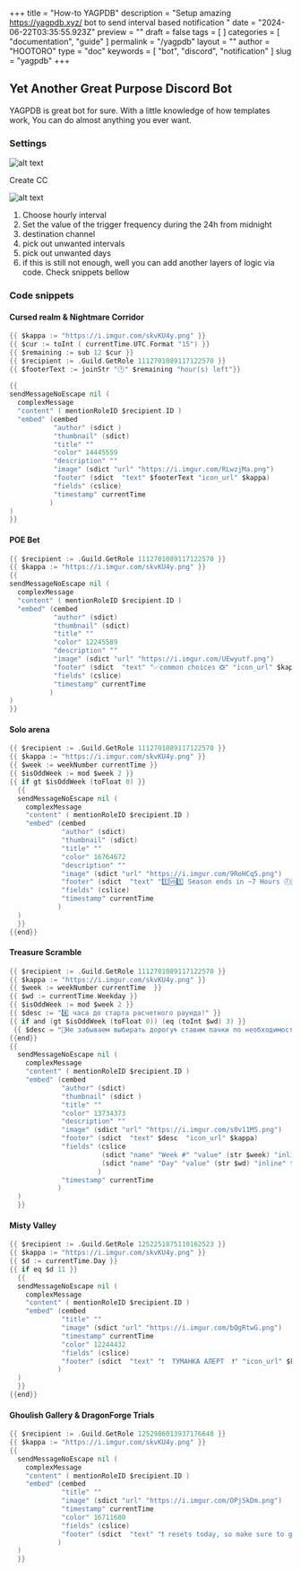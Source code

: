 +++
title = "How-to YAGPDB"
description = "Setup amazing https://yagpdb.xyz/ bot to send interval based notification "
date = "2024-06-22T03:35:55.923Z"
preview = ""
draft = false
tags = [ ]
categories = [ "documentation", "guide" ]
permalink = "/yagpdb"
layout = ""
author = "HOOTORO"
type = "doc"
keywords = [ "bot", "discord", "notification" ]
slug = "yagpdb"
+++

## Yet Another Great Purpose Discord Bot

YAGPDB is great bot for sure. With a little knowledge of how templates work, You can do almost anything you ever want.

### Settings

![alt text](https://i.imgur.com/akCC3Xd.png)

Create CC

![alt text](https://i.imgur.com/6u23Dfo.png)

1. Choose hourly interval
2. Set the value of the trigger frequency during the 24h from midnight
3. destination channel
4. pick out unwanted intervals
5. pick out unwanted days
6. if this is still not enough, well you can add another layers of logic via code. Check snippets bellow

### Code snippets

#### Cursed realm & Nightmare Corridor

```go
{{ $kappa := "https://i.imgur.com/skvKU4y.png" }}
{{ $cur := toInt ( currentTime.UTC.Format "15") }}
{{ $remaining := sub 12 $cur }}
{{ $recipient := .Guild.GetRole 1112701089117122570 }}
{{ $footerText := joinStr "🕑" $remaining "hour(s) left"}}
 
{{ 
sendMessageNoEscape nil ( 
  complexMessage 
  "content" ( mentionRoleID $recipient.ID )
  "embed" (cembed
           "author" (sdict )
           "thumbnail" (sdict)
           "title" ""
           "color" 14445559
           "description" "" 
           "image" (sdict "url" "https://i.imgur.com/RLwzjMa.png")
           "footer" (sdict  "text" $footerText "icon_url" $kappa)
           "fields" (cslice)
           "timestamp" currentTime  
          ) 
)
}}
```

#### POE Bet

```go
{{ $recipient := .Guild.GetRole 1112701089117122570 }}
{{ $kappa := "https://i.imgur.com/skvKU4y.png" }}
{{ 
sendMessageNoEscape nil ( 
  complexMessage 
  "content" ( mentionRoleID $recipient.ID )
  "embed" (cembed
           "author" (sdict)
           "thumbnail" (sdict)
           "title" ""
           "color" 12245589
           "description" "" 
           "image" (sdict "url" "https://i.imgur.com/UEwyutf.png")
           "footer" (sdict  "text" "✅common choices ❎" "icon_url" $kappa)
           "fields" (cslice)
           "timestamp" currentTime  
          ) 
)
}}
```

#### Solo arena

```go
{{ $recipient := .Guild.GetRole 1112701089117122570 }}
{{ $kappa := "https://i.imgur.com/skvKU4y.png" }}
{{ $week := weekNumber currentTime }}
{{ $isOddWeek := mod $week 2 }}
{{ if gt $isOddWeek (toFloat 0) }}
  {{ 
  sendMessageNoEscape nil ( 
    complexMessage 
    "content" ( mentionRoleID $recipient.ID )
    "embed" (cembed
             "author" (sdict)
             "thumbnail" (sdict)
             "title" ""
             "color" 16764672
             "description" "" 
             "image" (sdict "url" "https://i.imgur.com/9RoHCq5.png")
             "footer" (sdict  "text" "1️⃣🆚1️⃣ Season ends in ~7 Hours 🕗🔞📵" "icon_url" $kappa)
             "fields" (cslice)
             "timestamp" currentTime  
            ) 
  )
  }}
{{end}}
```

#### Treasure Scramble

```go
{{ $recipient := .Guild.GetRole 1112701089117122570 }}
{{ $kappa := "https://i.imgur.com/skvKU4y.png" }}
{{ $week := weekNumber currentTime  }}
{{ $wd := currentTime.Weekday }}
{{ $isOddWeek := mod $week 2 }}
{{ $desc := "4️⃣ часа до старта расчетного раунда!" }} 
{{ if and (gt $isOddWeek (toFloat 0)) (eq (toInt $wd) 3) }}
 {{ $desc = "💢Не забываем выбирать дорогу🌀 ставим пачки по необходимости❄️⛈️" }} 
{{end}}
{{ 
  sendMessageNoEscape nil ( 
    complexMessage 
    "content" ( mentionRoleID $recipient.ID )
    "embed" (cembed
             "author" (sdict)
             "thumbnail" (sdict )
             "title" ""
             "color" 13734373
             "description" ""
             "image" (sdict "url" "https://i.imgur.com/s0v11M5.png")
             "footer" (sdict  "text" $desc  "icon_url" $kappa)
             "fields" (cslice 
                       (sdict "name" "Week #" "value" (str $week) "inline" true )
                       (sdict "name" "Day" "value" (str $wd) "inline" true )
                      )
             "timestamp" currentTime  
            ) 
  )
  }}
```

#### Misty Valley

```go
{{ $recipient := .Guild.GetRole 1252251875110162523 }}
{{ $kappa := "https://i.imgur.com/skvKU4y.png" }}
{{ $d := currentTime.Day }}
{{ if eq $d 11 }}
  {{ 
  sendMessageNoEscape nil ( 
    complexMessage 
    "content" ( mentionRoleID $recipient.ID )
    "embed" (cembed
             "title" ""
             "image" (sdict "url" "https://i.imgur.com/bQgRtwG.png")
             "timestamp" currentTime  
             "color" 12244432
             "fields" (cslice)           
             "footer" (sdict  "text" "❗  ТУМАНКА АЛЕРТ  ❗" "icon_url" $kappa)
            ) 
  )
  }}
{{end}}
```

#### Ghoulish Gallery & DragonForge Trials

```go
{{ $recipient := .Guild.GetRole 1252986013937176648 }}
{{ $kappa := "https://i.imgur.com/skvKU4y.png" }}
{{ 
  sendMessageNoEscape nil ( 
    complexMessage 
    "content" ( mentionRoleID $recipient.ID )
    "embed" (cembed
             "title" ""
             "image" (sdict "url" "https://i.imgur.com/OPjSkDm.png")
             "timestamp" currentTime  
             "color" 16711680
             "fields" (cslice)           
             "footer" (sdict  "text" "❗ resets today, so make sure to get it done  ❗" "icon_url" $kappa)
            ) 
  )
  }}
```
